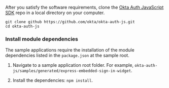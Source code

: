 After you satisfy the software requirements, clone the
[Okta Auth JavaScript SDK](https://github.com/okta/okta-auth-js)
repo in a local directory on your computer.

```console
git clone github https://github.com/okta/okta-auth-js.git
cd okta-auth-js
```

### Install module dependencies

The sample applications require the installation of the module dependencies listed in the `package.json` at the sample root.

1. Navigate to a sample application root folder. For example, `okta-auth-js/samples/generated/express-embedded-sign-in-widget`.

2. Install the dependencies: `npm install`.
